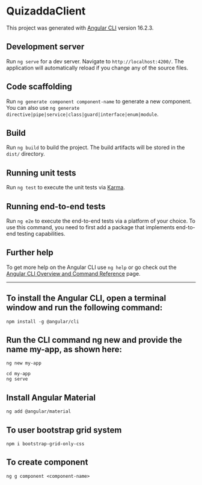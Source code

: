# QuizaddaClient

This project was generated with [Angular CLI](https://github.com/angular/angular-cli) version 16.2.3.

## Development server

Run `ng serve` for a dev server. Navigate to `http://localhost:4200/`. The application will automatically reload if you change any of the source files.

## Code scaffolding

Run `ng generate component component-name` to generate a new component. You can also use `ng generate directive|pipe|service|class|guard|interface|enum|module`.

## Build

Run `ng build` to build the project. The build artifacts will be stored in the `dist/` directory.

## Running unit tests

Run `ng test` to execute the unit tests via [Karma](https://karma-runner.github.io).

## Running end-to-end tests

Run `ng e2e` to execute the end-to-end tests via a platform of your choice. To use this command, you need to first add a package that implements end-to-end testing capabilities.

## Further help

To get more help on the Angular CLI use `ng help` or go check out the [Angular CLI Overview and Command Reference](https://angular.io/cli) page.

-------------------------------------------------------------------------------------------------------------

## To install the Angular CLI, open a terminal window and run the following command:
    npm install -g @angular/cli

## Run the CLI command ng new and provide the name my-app, as shown here:
    ng new my-app

    cd my-app
    ng serve


## Install Angular Material
    ng add @angular/material

## To user bootstrap grid system
    npm i bootstrap-grid-only-css

## To create component 
    ng g component <component-name>    
